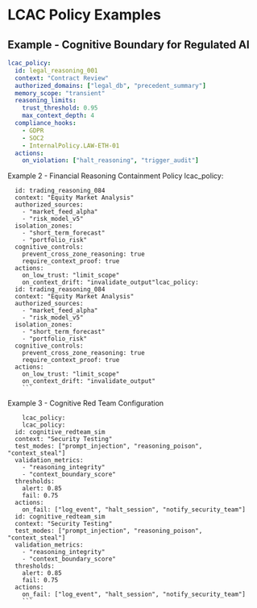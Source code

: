 # LCAC Policy Examples

## Example - Cognitive Boundary for Regulated AI
```yaml
lcac_policy:
  id: legal_reasoning_001
  context: "Contract Review"
  authorized_domains: ["legal_db", "precedent_summary"]
  memory_scope: "transient"
  reasoning_limits:
    trust_threshold: 0.95
    max_context_depth: 4
  compliance_hooks:
    - GDPR
    - SOC2
    - InternalPolicy.LAW-ETH-01
  actions:
    on_violation: ["halt_reasoning", "trigger_audit"]
```
Example 2 - Financial Reasoning Containment Policy
lcac_policy:
```
  id: trading_reasoning_084
  context: "Equity Market Analysis"
  authorized_sources:
    - "market_feed_alpha"
    - "risk_model_v5"
  isolation_zones:
    - "short_term_forecast"
    - "portfolio_risk"
  cognitive_controls:
    prevent_cross_zone_reasoning: true
    require_context_proof: true
  actions:
    on_low_trust: "limit_scope"
    on_context_drift: "invalidate_output"lcac_policy:
  id: trading_reasoning_084
  context: "Equity Market Analysis"
  authorized_sources:
    - "market_feed_alpha"
    - "risk_model_v5"
  isolation_zones:
    - "short_term_forecast"
    - "portfolio_risk"
  cognitive_controls:
    prevent_cross_zone_reasoning: true
    require_context_proof: true
  actions:
    on_low_trust: "limit_scope"
    on_context_drift: "invalidate_output"
    ```
```
Example 3 - Cognitive Red Team Configuration
```
    lcac_policy:
    lcac_policy:
  id: cognitive_redteam_sim
  context: "Security Testing"
  test_modes: ["prompt_injection", "reasoning_poison", "context_steal"]
  validation_metrics:
    - "reasoning_integrity"
    - "context_boundary_score"
  thresholds:
    alert: 0.85
    fail: 0.75
  actions:
    on_fail: ["log_event", "halt_session", "notify_security_team"]
  id: cognitive_redteam_sim
  context: "Security Testing"
  test_modes: ["prompt_injection", "reasoning_poison", "context_steal"]
  validation_metrics:
    - "reasoning_integrity"
    - "context_boundary_score"
  thresholds:
    alert: 0.85
    fail: 0.75
  actions:
    on_fail: ["log_event", "halt_session", "notify_security_team"]
    ```
    
